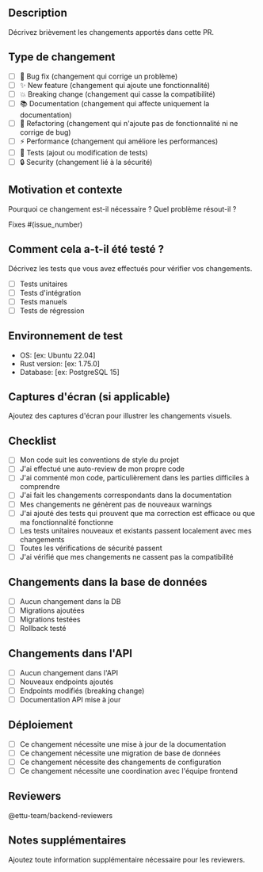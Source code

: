 ## Description

Décrivez brièvement les changements apportés dans cette PR.

## Type de changement

- [ ] 🐛 Bug fix (changement qui corrige un problème)
- [ ] ✨ New feature (changement qui ajoute une fonctionnalité)
- [ ] 💥 Breaking change (changement qui casse la compatibilité)
- [ ] 📚 Documentation (changement qui affecte uniquement la documentation)
- [ ] 🔧 Refactoring (changement qui n'ajoute pas de fonctionnalité ni ne corrige de bug)
- [ ] ⚡ Performance (changement qui améliore les performances)
- [ ] 🧪 Tests (ajout ou modification de tests)
- [ ] 🔒 Security (changement lié à la sécurité)

## Motivation et contexte

Pourquoi ce changement est-il nécessaire ? Quel problème résout-il ?

Fixes #(issue_number)

## Comment cela a-t-il été testé ?

Décrivez les tests que vous avez effectués pour vérifier vos changements.

- [ ] Tests unitaires
- [ ] Tests d'intégration
- [ ] Tests manuels
- [ ] Tests de régression

## Environnement de test

- OS: [ex: Ubuntu 22.04]
- Rust version: [ex: 1.75.0]
- Database: [ex: PostgreSQL 15]

## Captures d'écran (si applicable)

Ajoutez des captures d'écran pour illustrer les changements visuels.

## Checklist

- [ ] Mon code suit les conventions de style du projet
- [ ] J'ai effectué une auto-review de mon propre code
- [ ] J'ai commenté mon code, particulièrement dans les parties difficiles à comprendre
- [ ] J'ai fait les changements correspondants dans la documentation
- [ ] Mes changements ne génèrent pas de nouveaux warnings
- [ ] J'ai ajouté des tests qui prouvent que ma correction est efficace ou que ma fonctionnalité fonctionne
- [ ] Les tests unitaires nouveaux et existants passent localement avec mes changements
- [ ] Toutes les vérifications de sécurité passent
- [ ] J'ai vérifié que mes changements ne cassent pas la compatibilité

## Changements dans la base de données

- [ ] Aucun changement dans la DB
- [ ] Migrations ajoutées
- [ ] Migrations testées
- [ ] Rollback testé

## Changements dans l'API

- [ ] Aucun changement dans l'API
- [ ] Nouveaux endpoints ajoutés
- [ ] Endpoints modifiés (breaking change)
- [ ] Documentation API mise à jour

## Déploiement

- [ ] Ce changement nécessite une mise à jour de la documentation
- [ ] Ce changement nécessite une migration de base de données
- [ ] Ce changement nécessite des changements de configuration
- [ ] Ce changement nécessite une coordination avec l'équipe frontend

## Reviewers

@ettu-team/backend-reviewers

## Notes supplémentaires

Ajoutez toute information supplémentaire nécessaire pour les reviewers.
